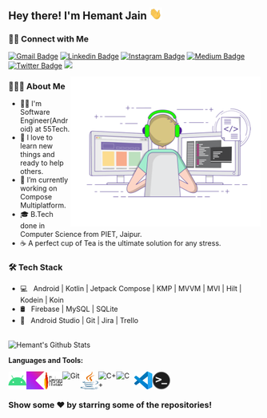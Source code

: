 <h2> Hey there! I'm Hemant Jain <img src="https://github.com/hemantj99/hemantj99/blob/main/Hi.gif" width="25"></h2>


<h3> 🤝🏻 Connect with Me </h3>

[![Gmail Badge](https://img.shields.io/badge/hemantjain1999@gmail.com-30302f?style=flat&logo=Gmail&logoColor=white)](mailto:hemantjain1999@gmail.com)
[![Linkedin Badge](https://img.shields.io/badge/hemantjain99-30302f?style=flat&logo=linkedin)](https://linkedin.com/in/hemantjain99/)
[![Instagram Badge](https://img.shields.io/badge/Hemantjain-30302f?style=flat&logo=instagram)](https://www.instagram.com/hemantjain_17/)
[![Medium Badge](https://img.shields.io/badge/hemantjain1999-30302f?style=flat&logo=medium)](https://medium.com/@hemantjain1999)
[![Twitter Badge](https://img.shields.io/badge/hemantjain1999-30302f?style=flat&logo=twitter&logoColor=white)](https://twitter.com/hemantjain1999)
![](https://komarev.com/ghpvc/?username=hemantj99&label=PROFILE+VIEWS)

<img align="right" alt="GIF" src="https://github.com/hemantj99/hemantj99/blob/main/gif3.gif" height="300" width="380"/>


<h3> 👨🏻‍💻 About Me </h3>

- 👨‍💻 I'm Software Engineer(Android) at 55Tech.
- 🌱 I love to learn new things and ready to help others.
- 🔭 I’m currently working on Compose Multiplatform.
- 🎓 B.Tech done in Computer Science from PIET, Jaipur.
- ☕ A perfect cup of Tea is the ultimate solution for any stress. 

<h3>🛠 Tech Stack</h3>

- 💻   &nbsp; Android | Kotlin | Jetpack Compose | KMP | MVVM | MVI | Hilt | Kodein | Koin
- 🛢   &nbsp; Firebase | MySQL | SQLite
- 🔧  &nbsp; Android Studio | Git | Jira | Trello


<br>

<img align="center" src="https://github-readme-stats.vercel.app/api?username=hemantj99&include_all_commits=true&count_private=true&show_icons=true&line_height=20&title_color=7A7ADB&icon_color=2234AE&text_color=D3D3D3&bg_color=0,000000,130F40" alt="Hemant's Github Stats">

</br>

**Languages and Tools:** 


<img align="left" alt="Android" height="36px" width="36px" src="https://raw.githubusercontent.com/github/explore/80688e429a7d4ef2fca1e82350fe8e3517d3494d/topics/android/android.png" />
<img align="left" alt="Kotlin" height="36px" width="36px" src="https://github.com/hemantj99/hemantj99/blob/main/kotlin-icon.svg" />
<img align="left" alt="Firebase" height="36px" width="36px" src="https://raw.githubusercontent.com/gilbarbara/logos/master/logos/firebase.svg" />
<img align="left" alt="Git" height="36px" width="36px" src="https://img.icons8.com/color/48/000000/git.png" />
<img align="left" alt="Kotlin" height="36px" width="36px" src="https://github.com/hemantj99/hemantj99/blob/main/java.svg" />
<img align="left" alt="C++" height="36px" width="36px" src="https://raw.githubusercontent.com/gilbarbara/logos/master/logos/c-plusplus.svg" />
<img align="left" alt="C" height="36px" width="36px" src="https://img.icons8.com/color/48/000000/c-programming.png" />
<img align="left" alt="Visual Studio Code" height="36px" width="36px" src="https://raw.githubusercontent.com/github/explore/80688e429a7d4ef2fca1e82350fe8e3517d3494d/topics/visual-studio-code/visual-studio-code.png" />
<img align="left" alt="Terminal" height="36px" width="36px" src="https://raw.githubusercontent.com/github/explore/80688e429a7d4ef2fca1e82350fe8e3517d3494d/topics/terminal/terminal.png" />


<br />
<br />

<div align="left">


### Show some ❤️ by starring some of the repositories!

</div>

